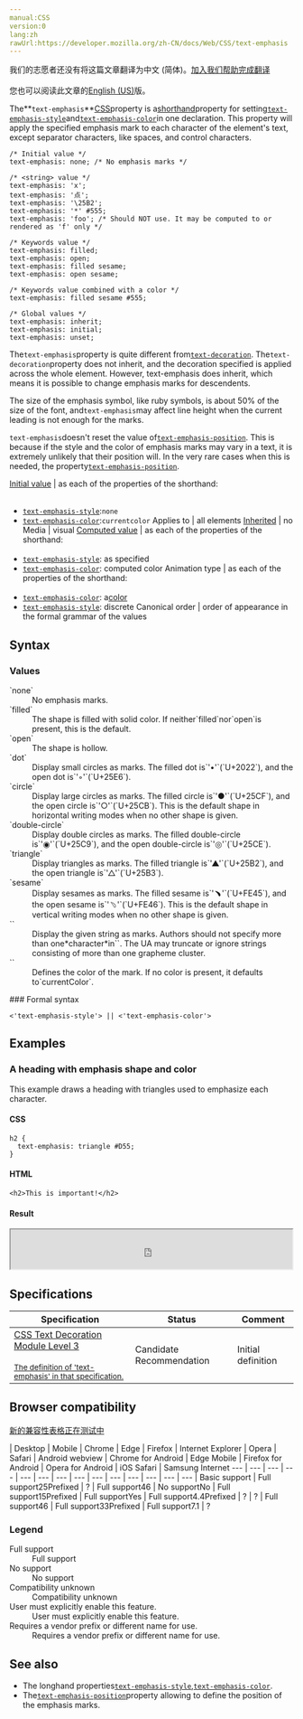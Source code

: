 ```yaml
---
manual:CSS
version:0
lang:zh
rawUrl:https://developer.mozilla.org/zh-CN/docs/Web/CSS/text-emphasis
---
```




<bdi>我们的志愿者还没有将这篇文章翻译为<bdi>中文 (简体)</bdi>。[加入我们帮助完成翻译](%32188 "")<br></br>您也可以阅读此文章的[English (US)](%32189 "")版。</bdi>






The**`text-emphasis`**[CSS](%427 "CSS")property is a[shorthand](%28797 "")property for setting[`text-emphasis-style`](%32190 "The text-emphasis-style CSS property defines the type of emphasis used. It can also be set, and reset, using the text-emphasis shorthand.")and[`text-emphasis-color`](%29457 "The text-emphasis-color CSS property defines the color used to draw emphasis marks on text being rendered in the HTML document. This value can also be set and reset using the text-emphasis shorthand.")in one declaration. This property will apply the specified emphasis mark to each character of the element&#39;s text, except separator characters, like spaces, and control characters.


```
/* Initial value */
text-emphasis: none; /* No emphasis marks */

/* <string> value */
text-emphasis: 'x';
text-emphasis: '点';
text-emphasis: '\25B2';
text-emphasis: '*' #555;
text-emphasis: 'foo'; /* Should NOT use. It may be computed to or rendered as 'f' only */

/* Keywords value */
text-emphasis: filled;
text-emphasis: open;
text-emphasis: filled sesame;
text-emphasis: open sesame;

/* Keywords value combined with a color */
text-emphasis: filled sesame #555;

/* Global values */
text-emphasis: inherit;
text-emphasis: initial;
text-emphasis: unset;
```


The`text-emphasis`property is quite different from[`text-decoration`](%29439 "The text-decoration CSS property specifies the appearance of decorative lines used on text. It is a shorthand for setting one or more individual text-decoration values in a single declaration, which include text-decoration-line, text-decoration-color, and text-decoration-style."). The`text-decoration`property does not inherit, and the decoration specified is applied across the whole element. However, text-emphasis does inherit, which means it is possible to change emphasis marks for descendents.



The size of the emphasis symbol, like ruby symbols, is about 50% of the size of the font, and`text-emphasis`may affect line height when the current leading is not enough for the marks.



`text-emphasis`doesn&#39;t reset the value of[`text-emphasis-position`](%32191 "The text-emphasis-position CSS property describes where emphasis marks are drawn at. The effect of emphasis marks on the line height is the same as for ruby text: if there isn't enough place, the line height is increased."). This is because if the style and the color of emphasis marks may vary in a text, it is extremely unlikely that their position will. In the very rare cases when this is needed, the property[`text-emphasis-position`](%32191 "The text-emphasis-position CSS property describes where emphasis marks are drawn at. The effect of emphasis marks on the line height is the same as for ruby text: if there isn't enough place, the line height is increased.").



[Initial value](%28552 "") | as each of the properties of the shorthand:<br></br>
* [`text-emphasis-style`](%32190 "The text-emphasis-style CSS property defines the type of emphasis used. It can also be set, and reset, using the text-emphasis shorthand."):`none`
* [`text-emphasis-color`](%29457 "The text-emphasis-color CSS property defines the color used to draw emphasis marks on text being rendered in the HTML document. This value can also be set and reset using the text-emphasis shorthand."):`currentcolor` 
Applies to | all elements 
[Inherited](%28555 "") | no 
Media | visual 
[Computed value](%28556 "") | as each of the properties of the shorthand:<br></br>
* [`text-emphasis-style`](%32190 "The text-emphasis-style CSS property defines the type of emphasis used. It can also be set, and reset, using the text-emphasis shorthand."): as specified
* [`text-emphasis-color`](%29457 "The text-emphasis-color CSS property defines the color used to draw emphasis marks on text being rendered in the HTML document. This value can also be set and reset using the text-emphasis shorthand."): computed color 
Animation type | as each of the properties of the shorthand:<br></br>
* [`text-emphasis-color`](%29457 "The text-emphasis-color CSS property defines the color used to draw emphasis marks on text being rendered in the HTML document. This value can also be set and reset using the text-emphasis shorthand."): a[color](%28651 "Values of the <color> CSS data type are interpolated on each of their red, green, blue components, each handled as a real, floating-point number. Note that interpolation of colors happens in the alpha-premultiplied sRGBA color space to prevent unexpected grey colors to appear.")
* [`text-emphasis-style`](%32190 "The text-emphasis-style CSS property defines the type of emphasis used. It can also be set, and reset, using the text-emphasis shorthand."): discrete 
Canonical order | order of appearance in the formal grammar of the values 


## Syntax<a name="Syntax"></a>

### Values<a name="Values"></a>
<dl><dt id=''>`none`</dt><dd>No emphasis marks.</dd><dt id=''>`filled`</dt><dd>The shape is filled with solid color. If neither`filled`nor`open`is present, this is the default.</dd><dt id=''>`open`</dt><dd>The shape is hollow.</dd><dt id=''>`dot`</dt><dd>Display small circles as marks. The filled dot is`'•'`(`U+2022`), and the open dot is`'◦'`(`U+25E6`).</dd><dt id=''>`circle`</dt><dd>Display large circles as marks. The filled circle is`'●'`(`U+25CF`), and the open circle is`'○'`(`U+25CB`). This is the default shape in horizontal writing modes when no other shape is given.</dd><dt id=''>`double-circle`</dt><dd>Display double circles as marks. The filled double-circle is`'◉'`(`U+25C9`), and the open double-circle is`'◎'`(`U+25CE`).</dd><dt id=''>`triangle`</dt><dd>Display triangles as marks. The filled triangle is`'▲'`(`U+25B2`), and the open triangle is`'△'`(`U+25B3`).</dd><dt id=''>`sesame`</dt><dd>Display sesames as marks. The filled sesame is`'﹅'`(`U+FE45`), and the open sesame is`'﹆'`(`U+FE46`). This is the default shape in vertical writing modes when no other shape is given.</dd><dt id=''>`<string>`</dt><dd>Display the given string as marks. Authors should not specify more than one*character*in`<string>`. The UA may truncate or ignore strings consisting of more than one grapheme cluster.</dd><dt id=''>`<color>`</dt><dd>Defines the color of the mark. If no color is present, it defaults to`currentColor`.</dd></dl>
### Formal syntax<a name="Formal_syntax"></a>

```
<'text-emphasis-style'> || <'text-emphasis-color'>

```

## Examples<a name="Examples"></a>

### A heading with emphasis shape and color<a name="A_heading_with_emphasis_shape_and_color"></a>


This example draws a heading with triangles used to emphasize each character.


#### CSS<a name="CSS"></a>

```
h2 {
  text-emphasis: triangle #D55;
}
```

#### HTML<a name="HTML"></a>

```
<h2>This is important!</h2>
```

#### Result<a name="Result"></a>


<iframe src='https://mdn.mozillademos.org/en-US/docs/Web/CSS/text-emphasis$samples/A_heading_with_emphasis_shape_and_color?revision=1370525' width='500' height='70'></iframe>



## Specifications<a name="Specifications"></a>

Specification | Status | Comment 
 ---  |  ---  |  ---  | 
[CSS Text Decoration Module Level 3<br></br><small>The definition of &#39;text-emphasis&#39; in that specification.</small>](%32192 "") | Candidate Recommendation | Initial definition 


## Browser compatibility<a name="Browser_compatibility"></a>
[新的兼容性表格正在测试中<i></i>](%3360 "")

 | <abbr>Desktop<i></i></abbr> | <abbr>Mobile<i></i></abbr> 
 | <abbr>Chrome<i></i></abbr> | <abbr>Edge<i></i></abbr> | <abbr>Firefox<i></i></abbr> | <abbr>Internet Explorer<i></i></abbr> | <abbr>Opera<i></i></abbr> | <abbr>Safari<i></i></abbr> | <abbr>Android webview<i></i></abbr> | <abbr>Chrome for Android<i></i></abbr> | <abbr>Edge Mobile<i></i></abbr> | <abbr>Firefox for Android<i></i></abbr> | <abbr>Opera for Android<i></i></abbr> | <abbr>iOS Safari<i></i></abbr> | <abbr>Samsung Internet<i></i></abbr> 
 ---  |  ---  |  ---  |  ---  |  ---  |  ---  |  ---  |  ---  |  ---  |  ---  |  ---  |  ---  |  ---  |  ---  | 
Basic support | <abbr>Full support</abbr>25<abbr>Prefixed<i></i></abbr> | <abbr>?</abbr> | <abbr>Full support</abbr>46 | <abbr>No support</abbr>No | <abbr>Full support</abbr>15<abbr>Prefixed<i></i></abbr> | <abbr>Full support</abbr>Yes | <abbr>Full support</abbr>4.4<abbr>Prefixed<i></i></abbr> | <abbr>?</abbr> | <abbr>?</abbr> | <abbr>Full support</abbr>46 | <abbr>Full support</abbr>33<abbr>Prefixed<i></i></abbr> | <abbr>Full support</abbr>7.1 | <abbr>?</abbr> 


### Legend<a name="Legend"></a>
<dl><dt id=''><abbr>Full support</abbr></dt><dd>Full support</dd><dt id=''><abbr>No support</abbr></dt><dd>No support</dd><dt id=''><abbr>Compatibility unknown</abbr></dt><dd>Compatibility unknown</dd><dt id=''><abbr>User must explicitly enable this feature.<i></i></abbr></dt><dd>User must explicitly enable this feature.</dd><dt id=''><abbr>Requires a vendor prefix or different name for use.<i></i></abbr></dt><dd>Requires a vendor prefix or different name for use.</dd></dl>

## See also<a name="See_also"></a>

* The longhand properties[`text-emphasis-style`](%32190 "The text-emphasis-style CSS property defines the type of emphasis used. It can also be set, and reset, using the text-emphasis shorthand."),[`text-emphasis-color`](%29457 "The text-emphasis-color CSS property defines the color used to draw emphasis marks on text being rendered in the HTML document. This value can also be set and reset using the text-emphasis shorthand.").
* The[`text-emphasis-position`](%32191 "The text-emphasis-position CSS property describes where emphasis marks are drawn at. The effect of emphasis marks on the line height is the same as for ruby text: if there isn't enough place, the line height is increased.")property allowing to define the position of the emphasis marks.



